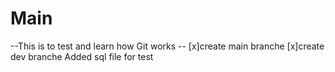 # Main
--This is to test and learn how Git works --
[x]create main branche
[x]create dev branche
Added sql file for test
